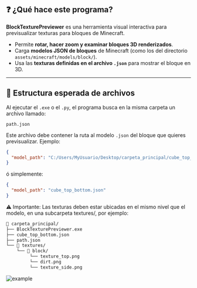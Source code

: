 ## ❓ ¿Qué hace este programa?

**BlockTexturePreviewer** es una herramienta visual interactiva para previsualizar texturas para bloques de Minecraft.

- Permite **rotar, hacer zoom y examinar bloques 3D renderizados**.
- Carga **modelos JSON de bloques** de Minecraft (como los del directorio `assets/minecraft/models/block/`).
- Usa las **texturas definidas en el archivo `.json`** para mostrar el bloque en 3D.

---

## 📁 Estructura esperada de archivos

Al ejecutar el `.exe` o el `.py`, el programa busca en la misma carpeta un archivo llamado:

`path.json`

Este archivo debe contener la ruta al modelo `.json` del bloque que quieres previsualizar. Ejemplo:

```json
{
  "model_path": "C:/Users/MyUsuario/Desktop/carpeta_principal/cube_top_bottom.json"
}
```
ó simplemente: 
```json
{
  "model_path": "cube_top_bottom.json"
}
```
⚠️ Importante: Las texturas deben estar ubicadas en el mismo nivel que el modelo, en una subcarpeta textures/, por ejemplo:


```bash
📂 carpeta_principal/
├── BlockTexturePreviewer.exe
├── cube_top_bottom.json
├── path.json
└── 📂 textures/
    └── 📂 block/
         └── texture_top.png
         └── dirt.png
         └── texture_side.png
```

![example](https://github.com/user-attachments/assets/e9b9d23c-d435-401f-9685-aa7386bb233d)
